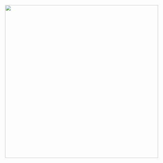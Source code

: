 <img src="https://github.com/gabrielziegler3/Requisitos-2018-1/blob/master/imagens/Casos_de_uso/doarBits.png" width=500px>